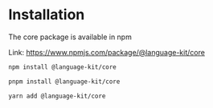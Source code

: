 # Installation

The core package is available in npm

Link: https://www.npmjs.com/package/@language-kit/core

```bash
npm install @language-kit/core
```

```bash
pnpm install @language-kit/core
```

```bash
yarn add @language-kit/core
```